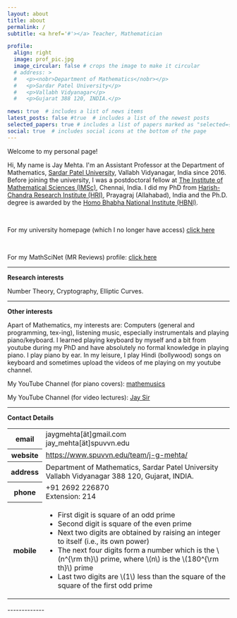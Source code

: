 ```yaml
---
layout: about
title: about
permalink: /
subtitle: <a href='#'></a> Teacher, Mathematician

profile:
  align: right
  image: prof_pic.jpg
  image_circular: false # crops the image to make it circular
  # address: >
  #   <p><nobr>Department of Mathematics</nobr></p>
  #   <p>Sardar Patel University</p>
  #   <p>Vallabh Vidyanagar</p>
  #   <p>Gujarat 388 120, INDIA.</p>

news: true  # includes a list of news items
latest_posts: false #true  # includes a list of the newest posts
selected_papers: true # includes a list of papers marked as "selected={true}"
social: true  # includes social icons at the bottom of the page
---
```


Welcome to my personal page!

Hi, My name is Jay Mehta. I'm an Assistant Professor at the Department of Mathematics, [Sardar Patel University](https://www.spuvvn.edu/), Vallabh Vidyanagar, India since 2016. Before joining the university, I was a postdoctoral fellow at [The Institute of Mathematical Sciences (IMSc)](https://www.imsc.res.in/), Chennai, India. I did my PhD from [Harish-Chandra Research Institute (HRI)](https://www.hri.res.in/), Prayagraj (Allahabad), India and the Ph.D. degree is awarded by the [Homo Bhabha National Institute (HBNI)](http://www.hbni.ac.in/).

&nbsp;

For my university homepage (which I no longer have access) [click here](https://www.spuvvn.edu/team/j-g-mehta/)

&nbsp;

For my MathSciNet (MR Reviews) profile: [click here](https://mathscinet.ams.org/mathscinet/search/author.html?mrauthid=1016163/)

-------------

**Research interests**

Number Theory, Cryptography, Elliptic Curves.

-------------

**Other interests**

Apart of Mathematics, my interests are: Computers (general and programming, tex-ing), listening music, especially instrumentals and playing piano/keyboard. I learned playing keyboard by myself and a bit from youtube during my PhD and have absolutely no formal knowledge in playing piano. I play piano by ear. In my leisure, I play Hindi (bollywood) songs on keyboard and sometimes upload the videos of me playing on my youtube channel.

My YouTube Channel (for piano covers): [mathemusics](https://www.youtube.com/@mathemusics/)

My YouTube Channel (for video lectures): [Jay Sir](https://www.youtube.com/@jaysir7675/)

-------------

**Contact Details**

<div class="news">
  <div class="table-responsive coordinates">
    <table class="table table-sm table-borderless">
      <tbody><tr>
          <th scope="row">
              <i class="fas fa-envelope"></i> 
              email
          </th>
        <td>
                  <i class="email"></i> 
                  jaygmehta[ät]gmail.com<br>
                  jay_mehta[ät]spuvvn.edu<br>                 
        </td>
      </tr>
      <tr>
      <tr>
          <th scope="row">
              <i class="fa fa-globe"></i> 
              website
          </th>
        <td>       
                  <i class="address"></i> 
                  <a href="https://www.spuvvn.edu/team/j-g-mehta/" target="_blank">https://www.spuvvn.edu/team/j-g-mehta/</a>
                  <br>                    
        </td>
      </tr>
          <th scope="row">
              <i class="fa fa-university"></i> 
              <!-- <i class="fa fa-map-marker"></i>  -->
              address
          </th>
        <td>       
                  <i class="address"></i> 
                  Department of Mathematics, 
                  Sardar Patel University<br>
                  Vallabh Vidyanagar 388 120, Gujarat, INDIA.<br>                    
        </td>
      </tr>
      <tr>
          <th scope="row">
              <i class="fas fa-phone"></i> 
              phone
          </th>
        <td>       
                  <i class="phone"></i> 
                  +91 2692 226870 <br>
                  Extension: 214
        </td>
      </tr>
      <tr>
          <th scope="row">
              <i class="fas fa-mobile"></i> 
              mobile
          </th>
        <td>      
                <i class="phone"></i> 
                <ul>
                  <li>First digit is square of an odd prime</li>
                  <li>Second digit is square of the even prime</li>
                  <li>Next two digits are obtained by raising an integer to itself (i.e., its own power)</li>
                  <li>The next four digits form a number which is the \(n^{\rm th}\) prime, where \(n\) is the \(180^{\rm th}\) prime</li>
                  <li>Last two digits are \(1\) less than the square of the square of the first odd prime</li>
                </ul>
        </td>
      </tr>
      <!-- <tr>
          <th scope="row">
              <i class="fas fa-door-open"></i> 
              office hour
          </th>
        <td>       
                  <i class="office hour"></i> 
                  11-5      
        </td>
      </tr> -->
    </tbody></table>
  </div>
</div>
-------------
